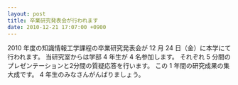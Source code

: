 ```yaml
---
layout: post
title: 卒業研究発表会が行われます
date: 2010-12-21 17:07:00 +0900
---
```


2010 年度の知識情報工学課程の卒業研究発表会が 12 月 24 日（金）に本学にて行われます。
当研究室からは学部 4 年生が 4 名参加します。
それぞれ 5 分間のプレゼンテーションと2分間の質疑応答を行います。
この 1 年間の研究成果の集大成です。
4 年生のみなさんがんばりましょう。